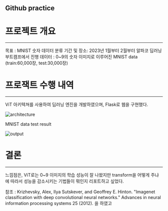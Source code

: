 ## Github practice

# 프로젝트 개요
---
목표 : MNIST 숫자 데이터 분류
기간 및 장소: 2023년 1월부터 2월부터 알파코 딥러닝 부트캠프에서 진행
데이터 : 0~9의 숫자 이미지로 이루어진 MNIST data (train:60,000장, test:30,000장)

# 프로잭트 수행 내역
---
ViT 아키텍쳐를 사용하여 딥러닝 엔진을 개발하였으며, Flask로 웹을 구현했다.

![architecture](https://github.com/Dearlie121/practice/assets/161268753/667e4a89-eee0-4bf8-9483-ba61da27ad02)

MNIST data test result

![output](https://github.com/Dearlie121/practice/assets/161268753/57678943-6524-41e2-8651-c639acd4ff78)


# 결론
---
느낌점은, ViT로는 0~9 이미지의 학습 성능이 잘 나왔지만 transform을 어떻게 주냐에 따라서 성능을 감소시키는 기법들이 뭐인지 리포트하고 싶었다.


참조 : Krizhevsky, Alex, Ilya Sutskever, and Geoffrey E. Hinton. "Imagenet classification with deep convolutional neural networks." Advances in neural information processing systems 25 (2012). 을 하였고
